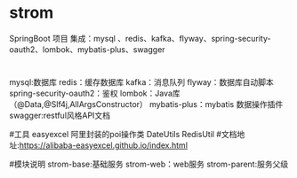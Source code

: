 # strom
SpringBoot 项目
集成：mysql 、redis、kafka、flyway、spring-security-oauth2、lombok、mybatis-plus、swagger
#
mysql:数据库
redis：缓存数据库
kafka：消息队列
flyway：数据库自动脚本
spring-security-oauth2：鉴权
lombok：Java库（@Data,@Slf4j,AllArgsConstructor）
mybatis-plus：mybatis 数据操作插件
swagger:restful风格API文档

#工具
easyexcel 阿里封装的poi操作类
DateUtils
RedisUtil
#文档地址:https://alibaba-easyexcel.github.io/index.html


#模块说明
strom-base:基础服务
strom-web：web服务
strom-parent:服务父级